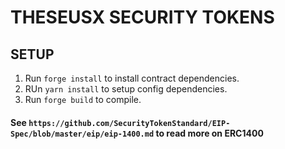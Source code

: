 # THESEUSX SECURITY TOKENS

## SETUP
1. Run `forge install` to install contract dependencies.
2. RUn `yarn install` to setup config dependencies.
3. Run `forge build` to compile.

#### See `https://github.com/SecurityTokenStandard/EIP-Spec/blob/master/eip/eip-1400.md` to read more on ERC1400